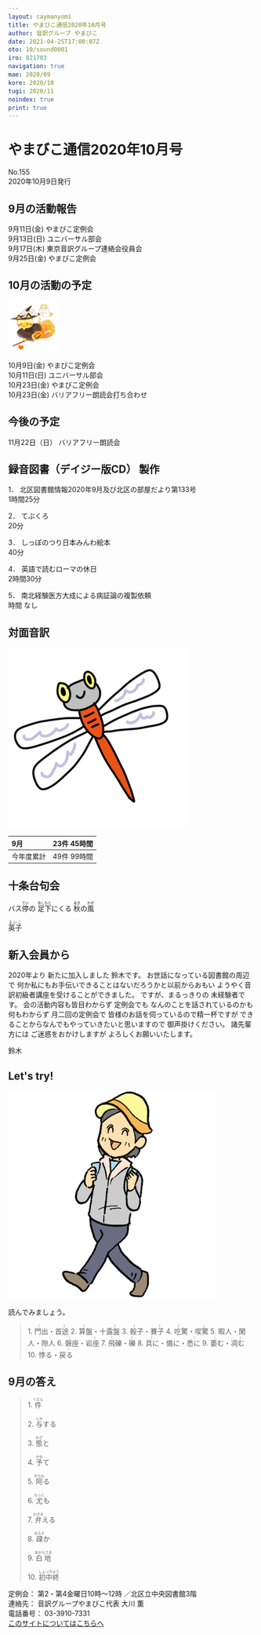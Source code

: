 ```yaml
---
layout: caymanyomi
title: やまびこ通信2020年10月号
author: 音訳グループ やまびこ
date: 2021-04-25T17:00:07Z
oto: 10/sound0001
iro: 821703
navigation: true
mae: 2020/09
kore: 2020/10
tugi: 2020/11
noindex: true
print: true
---
```

   


# <span data-dur="3.938" data-begin="2.750" id="xmri_0001">やまびこ通信2020年10月号</span>

<span data-dur="2.317" data-begin="6.688" id="xmri_0002">No.155</span>  
<span data-dur="4.389" data-begin="9.005" id="xmri_0003">2020年10月9日発行</span>

## <span data-dur="3.245" data-begin="18.661" id="xmri_0006">9月の活動報告</span>

<span data-dur="2.265" data-begin="21.906" id="xmri_0007">9月11日(金)</span>
<span data-dur="2.602" data-begin="24.171" id="xmri_0008">やまびこ定例会</span>  
<span data-dur="2.289" data-begin="26.773" id="xmri_0009">9月13日(日)</span>
<span data-dur="2.504" data-begin="29.062" id="xmri_000A">ユニバーサル部会</span>  
<span data-dur="2.294" data-begin="31.566" id="xmri_000B">9月17日(木)</span>
<span data-dur="4.051" data-begin="33.860" id="xmri_000C">東京音訳グループ連絡会役員会</span>  
<span data-dur="2.263" data-begin="37.911" id="xmri_000D">9月25日(金)</span>
<span data-dur="4.002" data-begin="40.174" id="xmri_000E">やまびこ定例会</span>

## <span data-dur="3.383" data-begin="44.176" id="xmri_000F">10月の活動の予定</span>

<img class="migi" src="media/10/cut1.png" alt="" />


<span data-dur="2.131" data-begin="47.559" id="xmri_0010">10月9日(金)</span>
<span data-dur="2.603" data-begin="49.690" id="xmri_0011">やまびこ定例会</span>  
<span data-dur="2.441" data-begin="52.293" id="xmri_0012">10月11日(日)</span>
<span data-dur="2.504" data-begin="54.734" id="xmri_0013">ユニバーサル部会</span>  
<span data-dur="2.519" data-begin="57.238" id="xmri_0014">10月23日(金)</span>
<span data-dur="2.603" data-begin="59.757" id="xmri_0015">やまびこ定例会</span>  
<span data-dur="2.519" data-begin="62.360" id="xmri_0016">10月23日(金)</span>
<span data-dur="4.851" data-begin="64.879" id="xmri_0017">バリアフリー朗読会打ち合わせ</span>

## <span data-dur="1.929" data-begin="69.730" id="xmri_0018">今後の予定</span>

<span data-dur="2.68" data-begin="71.659" id="xmri_0019">11月22日（日）</span>
<span data-dur="4.183" data-begin="74.339" id="xmri_001A">バリアフリー朗読会</span>

## <span data-dur="4.732" data-begin="78.522" id="xmri_001B">録音図書（デイジー版CD） 製作</span>


<span data-dur="0.815" data-begin="84.739" id="xmri_001D">1．</span>
<span data-dur="6.455" data-begin="85.554" id="xmri_001E">北区図書館情報2020年9月及び北区の部屋だより第133号</span>  
<span data-dur="2.75" data-begin="92.009" id="xmri_001F">1時間25分</span>

<span data-dur="0.704" data-begin="94.759" id="xmri_0020">2．</span>
<span data-dur="1.039" data-begin="95.463" id="xmri_0021">てぶくろ</span>  
<span data-dur="2.027" data-begin="96.502" id="xmri_0022">20分</span>

<span data-dur="0.871" data-begin="98.529" id="xmri_0023">3．</span>
<span data-dur="2.563" data-begin="99.400" id="xmri_0024">しっぽのつり日本みんわ絵本</span>  
<span data-dur="2.09" data-begin="101.963" id="xmri_0025">40分</span>

<span data-dur="0.797" data-begin="104.053" id="xmri_0026">4．</span>
<span data-dur="2.277" data-begin="104.850" id="xmri_0027">英語で読むローマの休日</span>  
<span data-dur="2.615" data-begin="107.127" id="xmri_0028">2時間30分</span>

<span data-dur="0.715" data-begin="109.742" id="xmri_0029">5．</span>
<span data-dur="4.406" data-begin="110.457" id="xmri_002A">南北経験医方大成による病証論の複製依頼</span>  
<span data-dur="3.696" data-begin="114.863" id="xmri_002B">時間 なし</span>

## <span data-dur="2.666" data-begin="118.559" id="xmri_002C">対面音訳</span>

<img class="migi" src="media/10/cut2.png" alt="" />


<span data-dur="0.972" data-begin="121.225" id="xmri_002D">9月</span>|<span data-dur="2.495" data-begin="122.197" id="xmri_002E">23件 45時間</span>
|:---|---:|
<span data-dur="1.591" data-begin="124.692" id="xmri_002F">今年度累計</span>|<span data-dur="3.715" data-begin="126.283" id="xmri_0030">49件 99時間</span>

## <span data-dur="3.468" data-begin="129.998" id="xmri_0031">十条台句会</span>

<span data-dur="10.749" data-begin="133.466" id="xmri_0032">バス<ruby>停<rt>てい</rt></ruby>の
<ruby>足下<rt>あしもと</rt></ruby>にくる
<ruby>秋<rt>あき</rt></ruby>の<ruby>風<rt>かぜ</rt></ruby></span>

<span data-dur="3.257" data-begin="144.215" id="xmri_0038" class="haigo"><ruby>英子<rt>えいこ</rt></ruby></span>

## <span data-dur="3.625" data-begin="147.472" id="xmri_0039">新入会員から</span>

<span data-dur="5.502" data-begin="151.097" id="xmri_003A">2020年より 新たに加入しました 鈴木です。</span>
<span data-dur="7.689" data-begin="156.599" id="xmri_003B">お世話になっている図書館の周辺で 何か私にもお手伝いできることはないだろうかと以前からおもい</span>
<span data-dur="4.8" data-begin="164.288" id="xmri_003C">ようやく音訳初級者講座を受けることができました。</span>
<span data-dur="4.177" data-begin="169.088" id="xmri_003D">ですが、まるっきりの 未経験者です。</span>
<span data-dur="3.117" data-begin="173.265" id="xmri_003E">会の活動内容も皆目わからず</span>
<span data-dur="4.881" data-begin="176.382" id="xmri_003F">定例会でも なんのことを話されているのかも 何もわからず</span>
<span data-dur="6.003" data-begin="181.263" id="xmri_0040">月二回の定例会で 皆様のお話を伺っているので精一杯ですが</span>
<span data-dur="3.805" data-begin="187.266" id="xmri_0041">できることからなんでもやっていきたいと思いますので</span>
<span data-dur="2.432" data-begin="191.071" id="xmri_0042">御声掛けください。</span>
<span data-dur="3.831" data-begin="193.503" id="xmri_0043">諸先輩方には ご迷惑をおかけしますが</span>
<span data-dur="4.109" data-begin="197.334" id="xmri_0044">よろしくお願いいたします。</span>

<span data-dur="3.268" data-begin="201.443" id="xmri_0045" class="migi">鈴木</span>


## <span data-dur="2.45" data-begin="205.211" id="xmri_0047">Let's try!</span>

<img class="migi" src="media/10/cut3.png" alt="" />


<span data-dur="3.487" data-begin="207.661" id="xmri_0048">読んでみましょう。</span>


<blockquote markdown="1">
1. <ruby>門出・首途<rt>（　　　）</rt></ruby>
2. <ruby>算盤・十露盤<rt>（　　　）</rt></ruby>
3. <ruby>骰子・賽子<rt>（　　　）</rt></ruby>
4. <ruby>吃驚・喫驚<rt>（　　　）</rt></ruby>
5. <ruby>暇人・閑人・隙人<rt>　　　</rt></ruby>
6. <ruby>磐座・岩座<rt>（　　　）</rt></ruby>
7. <ruby>飛礫・礫<rt>（　　　）</rt></ruby>
8. <ruby>具に・備に・悉に<rt>（　　　）</rt></ruby>
9. <ruby>萎む・凋む<rt>（　　　）</rt></ruby>
10. <ruby>悖る・戻る<rt>（　　　）</rt></ruby>
</blockquote>
 
 
## <span data-dur="2.644" data-begin="214.973" id="xmri_004A">9月の答え</span>

<blockquote markdown="1">
<span data-dur="0.815" data-begin="217.617" id="xmri_004B">1.</span>
<span data-dur="1.359" data-begin="218.432" id="xmri_004C"><ruby>件<rt>くだん</rt></ruby></span>

<span data-dur="0.704" data-begin="219.791" id="xmri_004D">2.</span>
<span data-dur="1.473" data-begin="220.495" id="xmri_004E"><ruby>与<rt>くみ</rt></ruby>する</span>

<span data-dur="0.871" data-begin="221.968" id="xmri_004F">3.</span>
<span data-dur="1.482" data-begin="222.839" id="xmri_0050"><ruby>態<rt>わざ</rt></ruby>と</span>

<span data-dur="0.798" data-begin="224.321" id="xmri_0051">4.</span>
<span data-dur="1.492" data-begin="225.119" id="xmri_0052"><ruby>予<rt>かね</rt></ruby>て</span>

<span data-dur="0.715" data-begin="226.611" id="xmri_0053">5.</span>
<span data-dur="1.494" data-begin="227.326" id="xmri_0054"><ruby>阿<rt>おもね</rt></ruby>る</span>

<span data-dur="0.859" data-begin="228.820" id="xmri_0055">6.</span>
<span data-dur="1.559" data-begin="229.679" id="xmri_0056"><ruby>尤<rt>もっと</rt></ruby>も</span>

<span data-dur="0.827" data-begin="231.238" id="xmri_0057">7.</span>
<span data-dur="1.638" data-begin="232.065" id="xmri_0058"><ruby>弁<rt>わきま</rt></ruby>える</span>

<span data-dur="0.847" data-begin="233.703" id="xmri_0059">8.</span>
<span data-dur="1.576" data-begin="234.550" id="xmri_005A"><ruby>疎<rt>おろそ</rt></ruby>か</span>

<span data-dur="0.813" data-begin="236.126" id="xmri_005B">9.</span>
<span data-dur="1.696" data-begin="236.939" id="xmri_005C"><ruby>白地<rt>あからさま</rt></ruby></span>

<span data-dur="0.801" data-begin="238.635" id="xmri_005D">10.</span>
<span data-dur="1.602" data-begin="239.436" id="xmri_005E"><ruby>初中終<rt>しょっちゅう</rt></ruby></span>
</blockquote>


<span data-dur="1.205" data-begin="241.038" id="xmri_005F">定例会：</span>
<span data-dur="3.237" data-begin="242.243" id="xmri_0060">第2・第4金曜日10時～12時</span>
<span data-dur="3.047" data-begin="245.480" id="xmri_0061">／北区立中央図書館3階</span>  
<span data-dur="1.319" data-begin="248.527" id="xmri_0062">連絡先：</span>
<span data-dur="3.944" data-begin="249.846" id="xmri_0063">音訳グループやまびこ代表 大川 薫</span>  
<span data-dur="1.409" data-begin="253.790" id="xmri_0064">電話番号：</span>
<span data-dur="4.305" data-begin="255.199" id="xmri_0065">03-3910-7331</span>  
<a href="mailto:ymbk2016ml@gmail.com?Subject=やまびこウェブサイトについて" data-dur="5.93" data-begin="259.504" id="xmri_0066">このサイトについてはこちらへ</a>

